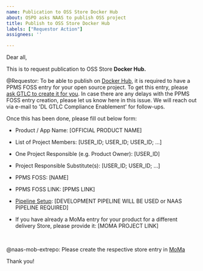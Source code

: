 ```yaml
---
name: Publication to OSS Store Docker Hub
about: OSPO asks NAAS to publish OSS project
title: Publish to OSS Store Docker Hub
labels: ["Requestor Action"]
assignees: ''

---
```


Dear all,

This is to request publication to OSS Store **Docker Hub.**


@Requestor: To be able to publish on [Docker Hub](https://hub.docker.com/), it is required to have a PPMS FOSS entry for your open source project.
To get this entry, please [ask GTLC to create it for you](https://itsm.services.sap/sp?id=sc_cat_item&sys_id=5050b27a1bbe9910b0a620a6bb4bcbfe&sysparm_category=f68b2abe1b3a9910b0a620a6bb4bcb9a&catalog_id=04ce6e71db12d910034ca8ebd396199e). In case there are any delays with the PPMS FOSS entry creation, please let us know here in this issue. We will reach out via e-mail to 'DL GTLC Compliance Enablement' for follow-ups.

Once this has been done, please fill out below form:

- Product / App Name: [OFFICIAL PRODUCT NAME]

- List of Project Members: [USER_ID; USER_ID; USER_ID; ...]

- One Project Responsible (e.g. Product Owner): [USER_ID]

- Project Responsible Substitute(s): [USER_ID; USER_ID; ...]

- PPMS FOSS: [NAME]

- PPMS FOSS LINK: [PPMS LINK]

- [Pipeline Setup](https://go.sap.corp/OSS-Pipelines): [DEVELOPMENT PIPELINE WILL BE USED or NAAS PIPELINE REQUIRED]

- If you have already a MoMa entry for your product for a different delivery Store, please provide it: [MOMA PROJECT LINK] 

&nbsp;


@naas-mob-extrepo: Please create the respective store entry in [MoMa](https://moma.mo.sap.corp)

Thank you!
